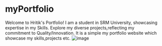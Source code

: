 # myPortfolio


Welcome to Hritik's Portfolio! I am a student in SRM University, showcasing expertise in my Skills. Explore my diverse projects,reflecting my commitment to Quality/Innovation. It is a simple my portfolio website which showcase my skills,projects etc.
![image](https://github.com/Hritik6207/myPortfolio/assets/103347828/b9dffac2-365e-4294-a3a5-a68625e6486b)


